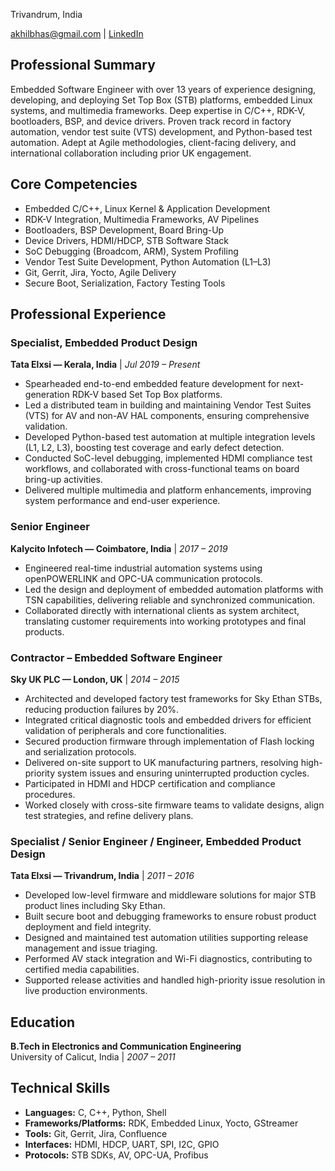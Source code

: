 Trivandrum, India 

<div id="https://akhilbhas.github.io/cv/">
<a href="akhilbhas@gmail.com">akhilbhas@gmail.com</a>
| <a href="https://www.linkedin.com/in/akhilbabysarada/">LinkedIn</a>
</div>


## Professional Summary  
Embedded Software Engineer with over 13 years of experience designing, developing, and deploying Set Top Box (STB) platforms, embedded Linux systems, and multimedia frameworks. Deep expertise in C/C++, RDK-V, bootloaders, BSP, and device drivers. Proven track record in factory automation, vendor test suite (VTS) development, and Python-based test automation. Adept at Agile methodologies, client-facing delivery, and international collaboration including prior UK engagement.

## Core Competencies  
- Embedded C/C++, Linux Kernel & Application Development  
- RDK-V Integration, Multimedia Frameworks, AV Pipelines  
- Bootloaders, BSP Development, Board Bring-Up  
- Device Drivers, HDMI/HDCP, STB Software Stack  
- SoC Debugging (Broadcom, ARM), System Profiling  
- Vendor Test Suite Development, Python Automation (L1–L3)  
- Git, Gerrit, Jira, Yocto, Agile Delivery  
- Secure Boot, Serialization, Factory Testing Tools  

## Professional Experience  

### Specialist, Embedded Product Design  
**Tata Elxsi — Kerala, India** | *Jul 2019 – Present*  
- Spearheaded end-to-end embedded feature development for next-generation RDK-V based Set Top Box platforms.  
- Led a distributed team in building and maintaining Vendor Test Suites (VTS) for AV and non-AV HAL components, ensuring comprehensive validation.  
- Developed Python-based test automation at multiple integration levels (L1, L2, L3), boosting test coverage and early defect detection.  
- Conducted SoC-level debugging, implemented HDMI compliance test workflows, and collaborated with cross-functional teams on board bring-up activities.  
- Delivered multiple multimedia and platform enhancements, improving system performance and end-user experience.

### Senior Engineer  
**Kalycito Infotech — Coimbatore, India** | *2017 – 2019*  
- Engineered real-time industrial automation systems using openPOWERLINK and OPC-UA communication protocols.  
- Led the design and deployment of embedded automation platforms with TSN capabilities, delivering reliable and synchronized communication.  
- Collaborated directly with international clients as system architect, translating customer requirements into working prototypes and final products.

### Contractor – Embedded Software Engineer  
**Sky UK PLC — London, UK** | *2014 – 2015*  
- Architected and developed factory test frameworks for Sky Ethan STBs, reducing production failures by 20%.  
- Integrated critical diagnostic tools and embedded drivers for efficient validation of peripherals and core functionalities.  
- Secured production firmware through implementation of Flash locking and serialization protocols.  
- Delivered on-site support to UK manufacturing partners, resolving high-priority system issues and ensuring uninterrupted production cycles.  
- Participated in HDMI and HDCP certification and compliance procedures.  
- Worked closely with cross-site firmware teams to validate designs, align test strategies, and refine delivery plans.

### Specialist / Senior Engineer / Engineer, Embedded Product Design  
**Tata Elxsi — Trivandrum, India** | *2011 – 2016*  
- Developed low-level firmware and middleware solutions for major STB product lines including Sky Ethan.  
- Built secure boot and debugging frameworks to ensure robust product deployment and field integrity.  
- Designed and maintained test automation utilities supporting release management and issue triaging.  
- Performed AV stack integration and Wi-Fi diagnostics, contributing to certified media capabilities.  
- Supported release activities and handled high-priority issue resolution in live production environments.

## Education  
**B.Tech in Electronics and Communication Engineering**  
University of Calicut, India | *2007 – 2011*

## Technical Skills  
- **Languages:** C, C++, Python, Shell  
- **Frameworks/Platforms:** RDK, Embedded Linux, Yocto, GStreamer  
- **Tools:** Git, Gerrit, Jira, Confluence  
- **Interfaces:** HDMI, HDCP, UART, SPI, I2C, GPIO  
- **Protocols:** STB SDKs, AV, OPC-UA, Profibus  